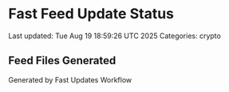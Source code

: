 # Fast Feed Update Status
Last updated: Tue Aug 19 18:59:26 UTC 2025
Categories: crypto

## Feed Files Generated

Generated by Fast Updates Workflow
